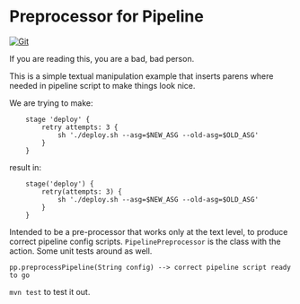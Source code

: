 # Preprocessor for Pipeline

[![Git](https://app.soluble.cloud/api/v1/public/badges/672ba06c-a5fc-4f9a-bf94-70245589abff.svg?orgId=451115019187)](https://app.soluble.cloud/repos/details/github.com/michaelneale/pipeline-preprocessor?orgId=451115019187)  

If you are reading this, you are a bad, bad person. 

This is a simple textual manipulation example that inserts parens where needed in pipeline script to make
things look nice. 

We are trying to make:

```
    stage 'deploy' {
        retry attempts: 3 {
            sh './deploy.sh --asg=$NEW_ASG --old-asg=$OLD_ASG'
        }
    }
```

result in: 

```
    stage('deploy') {
        retry(attempts: 3) {
            sh './deploy.sh --asg=$NEW_ASG --old-asg=$OLD_ASG'
        }
    }
```

Intended to be a pre-processor that works only at the text level, to produce correct pipeline config scripts. 
`PipelinePreprocessor` is the class with the action. Some unit tests around as well. 

`pp.preprocessPipeline(String config) --> correct pipeline script ready to go`

`mvn test` to test it out.
